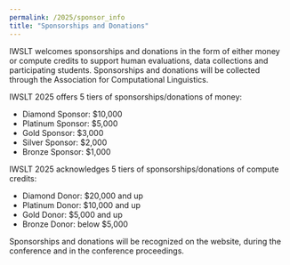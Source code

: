 ```yaml
---
permalink: /2025/sponsor_info
title: "Sponsorships and Donations"
---
```


IWSLT welcomes sponsorships and donations in the form of either money or compute credits to support human evaluations, data collections and participating students. 
Sponsorships and donations will be collected through the Association for Computational Linguistics.

IWSLT 2025 offers 5 tiers of sponsorships/donations of money: 

- Diamond Sponsor: $10,000 
- Platinum Sponsor: $5,000 
- Gold Sponsor:     $3,000 
- Silver Sponsor:   $2,000 
- Bronze Sponsor:   $1,000  

IWSLT 2025 acknowledges 5 tiers of sponsorships/donations of compute credits: 

- Diamond Donor:  $20,000 and up 
- Platinum Donor: $10,000 and up
- Gold Donor:     $5,000 and up
- Bronze Donor:   below $5,000 

Sponsorships and donations will be recognized on the website, during the conference and in the conference proceedings. 


